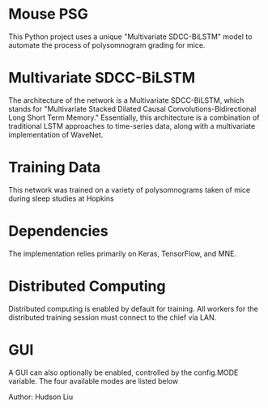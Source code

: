 # Mouse PSG

This Python project uses a unique "Multivariate SDCC-BiLSTM" model to automate the process of polysomnogram grading for mice. 

# Multivariate SDCC-BiLSTM

The architecture of the network is a Multivariate SDCC-BiLSTM, which stands for "Multivariate Stacked Dilated Causal Convolutions-Bidirectional Long Short Term Memory." Essentially, this architecture is a combination of traditional LSTM approaches to time-series data, along with a multivariate implementation of WaveNet.

# Training Data

This network was trained on a variety of polysomnograms taken of mice during sleep studies at Hopkins

# Dependencies

The implementation relies primarily on Keras, TensorFlow, and MNE. 

# Distributed Computing

Distributed computing is enabled by default for training. All workers for the distributed training session must connect to the chief via LAN. 

# GUI

A GUI can also optionally be enabled, controlled by the config.MODE variable. The four available modes are listed below

Author: Hudson Liu
